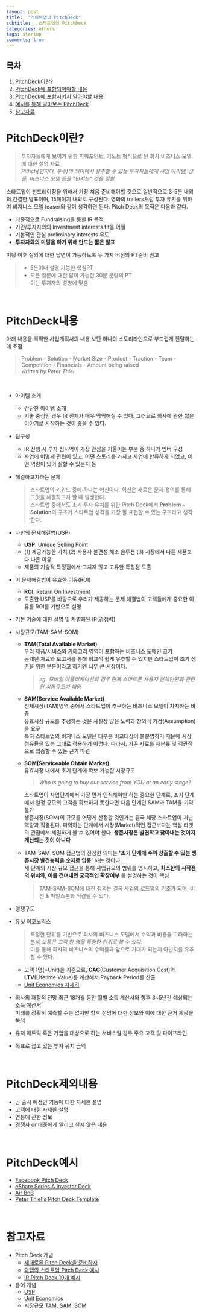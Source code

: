 ```yaml
---
layout: post
title:  "스타트업의 PitchDeck"
subtitle:   스타트업의 PitchDeck
categories: others
tags: startup 
comments: true
---
```


## 목차
1. [PitchDeck이란?](#pitchdeck이란?)
2. [PitchDeck에 포함되어야할 내용](#pitchdeck내용)
3. [PitchDeck에 포함시키지 말아야할 내용](#pitchdeck제외내용)
4. [예시를 통해 알아보는 PitchDeck](#pitchdeck예시)
5. [참고자료](#참고자료)

# PitchDeck이란?
> 투자자들에게 보이기 위한 파워포인트, 키노트 형식으로 된 회사 비즈니스 모델에 대한 설명 자료<br>
_Pithch(던지다, 투수)의 의미에서 유추할 수 있듯 투자자들에게 사업 아이템, 상품, 비즈니스 모델 등을 "던지는" 것을 말함_

스타트업이 펀드레이징을 위해서 가장 처음 준비해야할 것으로 일반적으로 3-5분 내외의 간결한 발표이며, 15페이지 내외로 구성된다. 영화의 trailers처럼 투자 유치를 위하여 비지니스 모델 teaser와 같이 생각하면 된다. Pitch Deck의 목적은 다음과 같다. 
- 최종적으로 Fundraising을 통한 IR 목적
- 기관/투자자와의 Investment interests fit을 어필
- 기본적인 관심 preliminary interests 유도
- **투자자와의 미팅을 하기 위해 만드는 짧은 발표**


미팅 이후 질의에 대한 답변이 가능하도록 두 가지 버전의 PT준비 권고
>- 5분이내 설명 가능한 핵심PT
>- 모든 질문에 대한 답이 가능한 30분 분량의 PT<br>
> 이는 투자자의 성향에 맞춤

<br>

# PitchDeck내용
아래 내용을 딱딱한 사업계획서의 내용 보단 하나의 스토리라인으로 부드럽게 전달하는데 초점<br>
> Problem - Solution - Market Size - Product - Traction - Team - Competition - Financials - Amount being raised<br>
> *written by Peter Thiel*

<br>

- 아이템 소개
    - 간단한 아이템 소개 
    - 기술 중심인 경우 IR 전체가 매우 딱딱해질 수 있다. 그러므로 회사에 관한 짧은 이야기로 시작하는 것이 좋을 수 있다.
- 팀구성 
    - IR 진행 시 투자 심사역이 가장 관심을 기울이는 부분 중 하나가 멤버 구성
    - 사업에 어떻게 관련이 있고, 어떤 스토리를 가지고 사업에 합류하게 되었고, 어떤 역량이 있어 잘할 수 있는지 등
- 해결하고자하는 문제
    > 스타트업의 키워드 중에 하나는 혁신이다. 혁신은 새로운 문제 정의를 통해 그것을 해결하고자 할 때 발생한다.<br>
    > 스타트업 중에서도 초기 투자 유치를 위한 Pitch Deck에서 **Problem - Solution**의 구조가 스타트업 성격을 가장 잘 표현할 수 있는 구조라고 생각한다.
- 나만의 문제해결법(USP)
    - **USP**: Unique Selling Point
    - (1) 제공가능한 가치 (2) 사용자 불편성 해소 솔루션 (3) 시장에서 다른 제품보다 나은 이유
    - 제품의 기술적 특징점에서 그치지 않고 고유한 특징점 도출
- 이 문제해결법이 유효한 이유(ROI)
    - **ROI**: Return On Investment
    - 도출한 USP를 바탕으로 우리가 제공하는 문제 해결법이 고객들에게 중요한 이유를 ROI를 기반으로 설명
- 기본 기술에 대한 설명 및 차별화된 IP(경쟁력)
- 시장규모(TAM-SAM-SOM)
    - **TAM(Total Available Market)**<br>
    우리 제품/서비스와 카테고리 영역이 포함하는 비즈니스 도메인 크기<br>
    공개된 자료와 보고서를 통해 비교적 쉽게 유추할 수 있지만 스타트업이 초기 생존을 위한 부분이라고 하기엔 너무 큰 시장이다.
        > _eg. 모바일 어플리케이션의 경우 현재 스마트폰 사용자 전체인원과 관련된 시장규모가 해당_
    - **SAM(Service Available Market)**<br>
    전체시장(TAM)영역 중에서 스타트업이 추구하는 비즈니스 모델이 차지하는 비중<br>
    유효시장 규모를 추정하는 것은 사실상 많은 노력과 창의적 가정(Assumption)을 요구<br>
    특히 스타트업의 비지니스 모델은 대부분 비교대상이 불분명하기 때문에 시장점유율을 있는 그대로 적용하기 어렵다. 따라서, 기존 자료를 재분류 및 객관적으로 입증할 수 있는 근거 마련
    - **SOM(Serviceable Obtain Market)**<br>
    유효시장 내에서 초기 단계에 확보 가능한 시장규모 
        > *Who is going to  buy our service from YOU at an early stage?*<br>

        스타트업이 사업단계에서 가장 먼저 인식해야만 하는 중요한 단계로, 초기 단계에서 일정 규모의 고객을 확보하지 못한다면 다음 단계인 SAM과 TAM을 기약 불가<br>
        생존시장(SOM)의 규모를 어떻게 산정할 것인가는 결국 해당 스타트업이 지닌 역량과 직결된다. 파악하는 단계에서 시장(Market)적인 접근보다는 핵심 타겟의 관점에서 세밀하게 볼 수 있어야 한다. **생존시장은 발견학고 찾아내는 것이지 계산되는 것이 아니다**

        
    - TAM-SAM-SOM 접근법의 진정한 의미는 **'초기 단계에 수익 창출할 수 있는 생존시장 발견능력을 숫자로 입증'** 하는 것이다.<br>
    세 단계의 시장 규모 접근을 통해 사업규모의 범위를 명시하고, **최소한의 시작점의 위치와, 이를 견뎌내면 궁극적인 확장여부** 를 설명하는 것이 핵심
        > TAM-SAM-SOM에 대한 정의는 결국 사업의 로드맵의 기초가 되며, 비전 & 마일스톤과 직결될 수 있다.


- 경쟁구도
- 유닛 이코노믹스
    > 특정한 단위를 기반으로 회사의 비즈니스 모델에서 수익과 비용을 고려하는 분석 _보통은 고객 한 명을 특정한 단위로 볼 수 있다._<br>
    이를 통해 회사의 비즈니스의 수익률과 앞으로 기대가 되는지 아닌지를 유추할 수 있다. 

    - 고객 1명(=Unit)을 기준으로, **CAC**(Customer Acquisition Cost)와 **LTV**(Lifetime Value)를 계산해서 Payback Period를 산출
    - [Unit Economics 자세히](https://cslee94.github.io/others/2021/01/06/others-startupac/)

    
- 회사의 재정적 전망
    최근 18개월 동안 월별 소득 계산서와 향후 3~5년간 예상되는 소득 계산서<br>
    미래를 정확히 예측할 수는 없지만 향후 전망에 대한 정보와 이에 대한 근거 제공을 목적
- 유저 매트릭 혹은 기업을 대상으로 하는 서비스일 경우 주요 고객 및 파이프라인


- 목표로 잡고 있는 투자 유치 금액

<br>


# PitchDeck제외내용
- 곧 출시 예정인 기능에 대한 자세한 설명
- 고객에 대한 자세한 설명
- 연봉에 관한 정보
- 경쟁사 or 대중에게 알리고 싶지 않은 내용

<br>


# PitchDeck예시
- [Facebook Pitch Deck](https://www.slideshare.net/startuphome/facebook-pitch-deck-87761364)
- [eShare Series A Investor Deck](https://www.slideshare.net/startuphome/eshares-series-a-investor-deck)
- [Air BnB](https://www.slideshare.net/PitchDeckCoach/airbnb-first-pitch-deck-editable)
- [Peter Thiel's Pitch Deck Template](https://alejandrocremades.com/silicon-valley-legend-creates-pitch-deck-template-for-entrepreneurs/)



<br>

# 참고자료
- Pitch Deck 개념
    - [제대로된 Pitch Deck을 준비하자](https://brunch.co.kr/@mushman/5)
    - [와탭의 스타트업 Pitch Deck 예시](https://brunch.co.kr/@leedongins/1)
    - [IR Pitch Deck 10개 예시](https://yeonlab.com/pitchdeck/)
- 용어 개념
    - [USP](https://brunch.co.kr/@chrisjeon82n3/28)
    - [Unit Economics](https://headstartup.tistory.com/entry/%EC%9E%98-%EC%93%B0%EA%B3%A0-%EC%9E%98-%EB%B2%84%EB%8A%94-%EC%8A%A4%ED%83%80%ED%8A%B8%EC%97%85%EC%9D%98-%EA%B2%BD%EC%A0%9C%ED%95%99-%EC%9C%A0%EB%8B%9B-%EC%9D%B4%EC%BD%94%EB%85%B8%EB%AF%B9%EC%8A%A4Unit-Economics)
    - [시장규모 TAM, SAM, SOM](https://verticalplatform.kr/archives/4855)
    